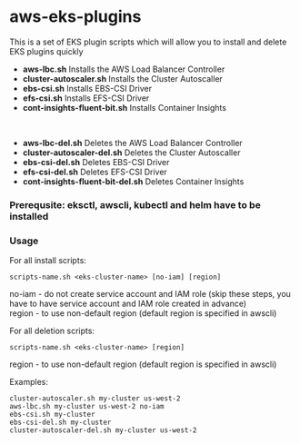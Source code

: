 # aws-eks-plugins
This is a set of EKS plugin scripts which will allow you to install and delete EKS plugins quickly

- **aws-lbc.sh** Installs the AWS Load Balancer Controller
- **cluster-autoscaler.sh** Installs the Cluster Autoscaller
- **ebs-csi.sh** Installs EBS-CSI Driver
- **efs-csi.sh** Installs EFS-CSI Driver
- **cont-insights-fluent-bit.sh** Installs Container Insights
<br>

- **aws-lbc-del.sh** Deletes the AWS Load Balancer Controller
- **cluster-autoscaler-del.sh** Deletes the Cluster Autoscaller
- **ebs-csi-del.sh** Deletes EBS-CSI Driver
- **efs-csi-del.sh** Deletes EFS-CSI Driver
- **cont-insights-fluent-bit-del.sh** Deletes Container Insights

### Prerequsite: eksctl, awscli, kubectl and helm have to be installed

### Usage

For all install scripts:<br>
```
scripts-name.sh <eks-cluster-name> [no-iam] [region]
```
no-iam - do not create service account and IAM role (skip these steps, you have to have service account and IAM role created in advance)<br>
region - to use non-default region (default region is specified in awscli)

For all deletion scripts:<br>
```
scripts-name.sh <eks-cluster-name> [region]
```
region - to use non-default region (default region is specified in awscli)

Examples:
```
cluster-autoscaler.sh my-cluster us-west-2
aws-lbc.sh my-cluster us-west-2 no-iam
ebs-csi.sh my-cluster
ebs-csi-del.sh my-cluster
cluster-autoscaler-del.sh my-cluster us-west-2
```
